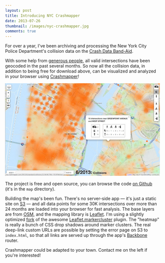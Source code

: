 ```yaml
---
layout: post
title: Introducing NYC Crashmapper
date: 2013-07-26
thumbnail: /images/nyc-crashmapper.jpg
comments: true
---
```


For over a year, I've been archiving and processing the New York City Police
Department's collision data on the [Crash Data Band-Aid][].

  [Crash Data Band-Aid]: http://nypd.openscrape.com/

With some help from [generous people][], all valid intersections have been
geocoded in the past several months.  So now all the collision data, in addition
to being free for download above, can be visualized and analyzed in your
browser using [Crashmapper][]!

  [generous people]: https://github.com/talos/nypd-crash-data-bandaid#credit
  [Crashmapper]: http://nyc.crashmapper.com

[![NYC Crashmapper](/images/nyc-crashmapper.jpg)](http://nyc.crashmapper.com)

The project is free and open source, you can browse the code [on Github][]
(it's in the `map` directory).

  [on Github]: https://github.com/talos/nypd-crash-data-bandaid/

Building the map's been fun.  There's no server-side app &mdash; it's just
a static site on [S3][] &mdash; and all data points for some 30K intersections
over more than 24 months are loaded into your browser for fast analysis.  The
base layers are from [OSM][], and the mapping library is [Leaflet][].  I'm
using a slightly optimized [fork][] of the awesome [Leaflet.markercluster][]
plugin.  The "heatmap" is really a bunch of CSS drop shadows around marker
clusters.  The real deep-link custom URLs are possible by setting the error
page on S3 to `index.html`, so that all links are served up through the app's
[Backbone][] router.

  [S3]: https://aws.amazon.com/s3/
  [OSM]: http://openstreetmap.org/
  [Leaflet]: http://leafletjs.com/
  [fork]: https://github.com/talos/Leaflet.markercluster/tree/nonlocking-addlayers
  [Leaflet.markercluster]: https://github.com/Leaflet/Leaflet.markercluster
  [Backbone]: http://backbonejs.org/

Crashmapper could be adapted to your town.  Contact me on the left if you're
interested!
